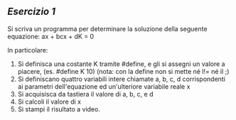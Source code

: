 ## _Esercizio 1_

Si scriva un programma per determinare la soluzione della seguente equazione:
ax + bcx + dK = 0

In particolare:
1) Si definisca una costante K tramite #define, e gli si assegni un valore a
piacere, (es. #define K 10) (nota: con la define non si mette né l!= né il ;)
2) Si definiscano quattro variabili intere chiamate a, b, c, d corrispondenti ai
parametri dell'equazione ed un'ulteriore variabile reale x
3) Si acquisisca da tastiera il valore di a, b, c, e d
4) Si calcoli il valore di x
5) Si stampi il risultato a video.
